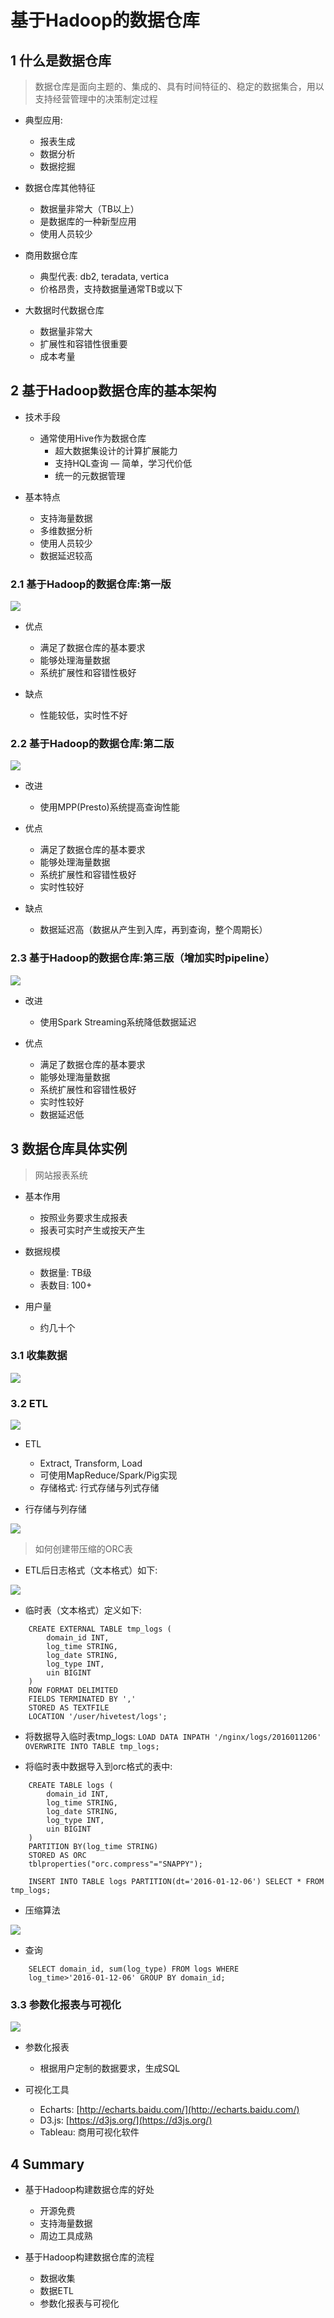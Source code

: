 # 基于Hadoop的数据仓库

## 1 什么是数据仓库

> 数据仓库是面向主题的、集成的、具有时间特征的、稳定的数据集合，用以支持经营管理中的决策制定过程

- 典型应用:
	- 报表生成
	- 数据分析
	- 数据挖掘
	
- 数据仓库其他特征
	- 数据量非常大（TB以上）
	- 是数据库的一种新型应用
	- 使用人员较少
	
- 商用数据仓库
	- 典型代表: db2, teradata, vertica
	- 价格昂贵，支持数据量通常TB或以下
	
- 大数据时代数据仓库
	- 数据量非常大
	- 扩展性和容错性很重要
	- 成本考量	

## 2 基于Hadoop数据仓库的基本架构

- 技术手段
	- 通常使用Hive作为数据仓库
		- 超大数据集设计的计算扩展能力
		- 支持HQL查询 — 简单，学习代价低
		- 统一的元数据管理
		
- 基本特点
	- 支持海量数据
	- 多维数据分析
	- 使用人员较少
	- 数据延迟较高
	
### 2.1 基于Hadoop的数据仓库:第一版

![](https://github.com/buildupchao/ImgStore/blob/master/hadoop/%E5%9F%BA%E4%BA%8EHadoop%E7%9A%84%E6%95%B0%E6%8D%AE%E4%BB%93%E5%BA%931.bmp)		

- 优点
	- 满足了数据仓库的基本要求
	- 能够处理海量数据
	- 系统扩展性和容错性极好
	
- 缺点
	- 性能较低，实时性不好
	
### 2.2 基于Hadoop的数据仓库:第二版

![](https://github.com/buildupchao/ImgStore/blob/master/hadoop/%E5%9F%BA%E4%BA%8EHadoop%E7%9A%84%E6%95%B0%E6%8D%AE%E4%BB%93%E5%BA%932.bmp)

- 改进
	- 使用MPP(Presto)系统提高查询性能
	
- 优点
	- 满足了数据仓库的基本要求
	- 能够处理海量数据
	- 系统扩展性和容错性极好
	- 实时性较好
	
- 缺点
	- 数据延迟高（数据从产生到入库，再到查询，整个周期长）
	
### 2.3 基于Hadoop的数据仓库:第三版（增加实时pipeline）

![](https://github.com/buildupchao/ImgStore/blob/master/hadoop/%E5%9F%BA%E4%BA%8EHadoop%E7%9A%84%E6%95%B0%E6%8D%AE%E4%BB%93%E5%BA%933.bmp)

- 改进
	- 使用Spark Streaming系统降低数据延迟

- 优点
	- 满足了数据仓库的基本要求
	- 能够处理海量数据
	- 系统扩展性和容错性极好
	- 实时性较好
	- 数据延迟低

## 3 数据仓库具体实例

> 网站报表系统

- 基本作用
	- 按照业务要求生成报表
	- 报表可实时产生或按天产生
	
- 数据规模
	- 数据量: TB级
	- 表数目: 100+
	
- 用户量
	- 约几十个
	
### 3.1 收集数据

![](https://github.com/buildupchao/ImgStore/blob/master/hadoop/Step1.bmp)

### 3.2 ETL

![](https://github.com/buildupchao/ImgStore/blob/master/hadoop/Step2new.bmp)

- ETL
	- Extract, Transform, Load
	- 可使用MapReduce/Spark/Pig实现
	- 存储格式: 行式存储与列式存储
	
- 行存储与列存储

![](https://github.com/buildupchao/ImgStore/blob/master/hadoop/%E8%A1%8C%E5%BC%8F%E5%AD%98%E5%82%A8%E4%B8%8E%E5%88%97%E5%BC%8F%E5%AD%98%E5%82%A8.bmp)

> 如何创建带压缩的ORC表

- ETL后日志格式（文本格式）如下:

![](https://github.com/buildupchao/ImgStore/blob/master/hadoop/ETL%E5%90%8E%E6%97%A5%E5%BF%97%E6%A0%BC%E5%BC%8F.bmp)	
	
- 临时表（文本格式）定义如下:
``` 	
	CREATE EXTERNAL TABLE tmp_logs (
		domain_id INT,
		log_time STRING,
		log_date STRING,
		log_type INT,
		uin BIGINT
	)
	ROW FORMAT DELIMITED
	FIELDS TERMINATED BY ','
	STORED AS TEXTFILE
	LOCATION '/user/hivetest/logs'; 
```
	
- 将数据导入临时表tmp_logs:
``` LOAD DATA INPATH '/nginx/logs/2016011206' OVERWRITE INTO TABLE tmp_logs; ```

- 将临时表中数据导入到orc格式的表中:
``` 
	CREATE TABLE logs (
		domain_id INT,
		log_time STRING,
		log_date STRING,
		log_type INT,
		uin BIGINT
	)
	PARTITION BY(log_time STRING)
	STORED AS ORC
	tblproperties("orc.compress"="SNAPPY");
	
	INSERT INTO TABLE logs PARTITION(dt='2016-01-12-06') SELECT * FROM tmp_logs;
 ```

- 压缩算法

![](https://github.com/buildupchao/ImgStore/blob/master/hadoop/%E5%8E%8B%E7%BC%A9%E7%AE%97%E6%B3%95.bmp)

- 查询
``` 
	SELECT domain_id, sum(log_type) FROM logs WHERE 
	log_time>'2016-01-12-06' GROUP BY domain_id;  
```
	
### 3.3 参数化报表与可视化

![](https://github.com/buildupchao/ImgStore/blob/master/hadoop/Step3.bmp)

- 参数化报表
	- 根据用户定制的数据要求，生成SQL

- 可视化工具
	- Echarts: [http://echarts.baidu.com/](http://echarts.baidu.com/)
	- D3.js: [https://d3js.org/](https://d3js.org/)
	- Tableau: 商用可视化软件

## 4 Summary

- 基于Hadoop构建数据仓库的好处
	- 开源免费
	- 支持海量数据
	- 周边工具成熟
	
- 基于Hadoop构建数据仓库的流程
	- 数据收集
	- 数据ETL
	- 参数化报表与可视化